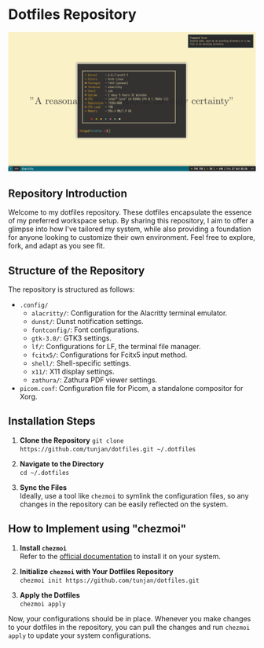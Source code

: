
# Dotfiles Repository

![screenshot](https://github.com/tunjan/dotfiles/blob/main/desktop.png)

## Repository Introduction

Welcome to my dotfiles repository. These dotfiles encapsulate the essence of my preferred workspace setup. By sharing this repository, I aim to offer a glimpse into how I've tailored my system, while also providing a foundation for anyone looking to customize their own environment. Feel free to explore, fork, and adapt as you see fit.

## Structure of the Repository

The repository is structured as follows:

- `.config/`  
  - `alacritty/`: Configuration for the Alacritty terminal emulator.
  - `dunst/`: Dunst notification settings.
  - `fontconfig/`: Font configurations.
  - `gtk-3.0/`: GTK3 settings.
  - `lf/`: Configurations for LF, the terminal file manager.
  - `fcitx5/`: Configurations for Fcitx5 input method.
  - `shell/`: Shell-specific settings.
  - `x11/`: X11 display settings.
  - `zathura/`: Zathura PDF viewer settings.
- `picom.conf`: Configuration file for Picom, a standalone compositor for Xorg.

## Installation Steps

1. **Clone the Repository**
  ```git clone https://github.com/tunjan/dotfiles.git ~/.dotfiles```

2. **Navigate to the Directory**  
  ```cd ~/.dotfiles```

3. **Sync the Files**  
Ideally, use a tool like `chezmoi` to symlink the configuration files, so any changes in the repository can be easily reflected on the system.

## How to Implement using "chezmoi"

1. **Install `chezmoi`**  
Refer to the [official documentation](https://www.chezmoi.io/docs/install/) to install it on your system.

2. **Initialize `chezmoi` with Your Dotfiles Repository**  
```chezmoi init https://github.com/tunjan/dotfiles.git```

3. **Apply the Dotfiles**  
```chezmoi apply```


Now, your configurations should be in place. Whenever you make changes to your dotfiles in the repository, you can pull the changes and run `chezmoi apply` to update your system configurations.

